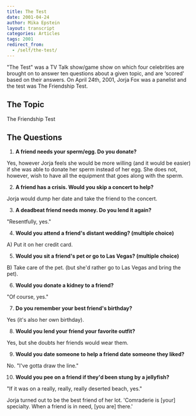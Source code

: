 ```yaml
---
title: The Test
date: 2001-04-24
author: Mika Epstein
layout: transcript
categories: Articles
tags: 2001
redirect_from: 
  - /self/the-test/
---
```


"The Test" was a TV Talk show/game show on which four celebrities are brought on to answer ten questions about a given topic, and are &#8216;scored' based on their answers. On April 24th, 2001, Jorja Fox was a panelist and the test was The Friendship Test.

## The Topic 
The Friendship Test

## The Questions

1. **A friend needs your sperm/egg. Do you donate?**  

Yes, however Jorja feels she would be more willing (and it would be easier) if she was able to donate her sperm instead of her egg. She does not, however, wish to have all the equipment that goes along with the sperm.  

2. **A friend has a crisis. Would you skip a concert to help?**  

Jorja would dump her date and take the friend to the concert.  

3. **A deadbeat friend needs money. Do you lend it again?**  

"Resentfully, yes."  

4. **Would you attend a friend's distant wedding? (multiple choice)**  

A) Put it on her credit card.  

5. **Would you sit a friend's pet or go to Las Vegas? (multiple choice)**  

B) Take care of the pet. (but she'd rather go to Las Vegas and bring the pet).  

6. **Would you donate a kidney to a friend?**  

"Of course, yes."  

7. **Do you remember your best friend's birthday?**  

Yes (it's also her own birthday).  

8. **Would you lend your friend your favorite outfit?**  

Yes, but she doubts her friends would wear them.  

9. **Would you date someone to help a friend date someone they liked?**  

No. "I've gotta draw the line."  

10. **Would you pee on a friend if they'd been stung by a jellyfish?**  

"If it was on a really, really, really deserted beach, yes."

Jorja turned out to be the best friend of her lot. 'Comraderie is [your] specialty. When a friend is in need, [you are] there.'